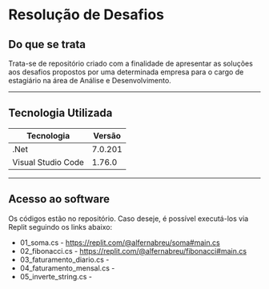# Resolução de Desafios

## Do que se trata
Trata-se de repositório criado com a finalidade de apresentar as soluções aos desafios propostos por uma determinada empresa para o cargo de estagiário na área de Análise e Desenvolvimento.

------------
## Tecnologia Utilizada
| Tecnologia  | Versão  |
| ------------ | ------------ |
| .Net | 7.0.201 |
| Visual Studio Code | 1.76.0 |

------------
## Acesso ao software
Os códigos estão no repositório. Caso deseje, é possível executá-los via Replit seguindo os links abaixo:
- 01_soma.cs - https://replit.com/@alfernabreu/soma#main.cs
- 02_fibonacci.cs - https://replit.com/@alfernabreu/fibonacci#main.cs
- 03_faturamento_diario.cs - 
- 04_faturamento_mensal.cs - 
- 05_inverte_string.cs - 